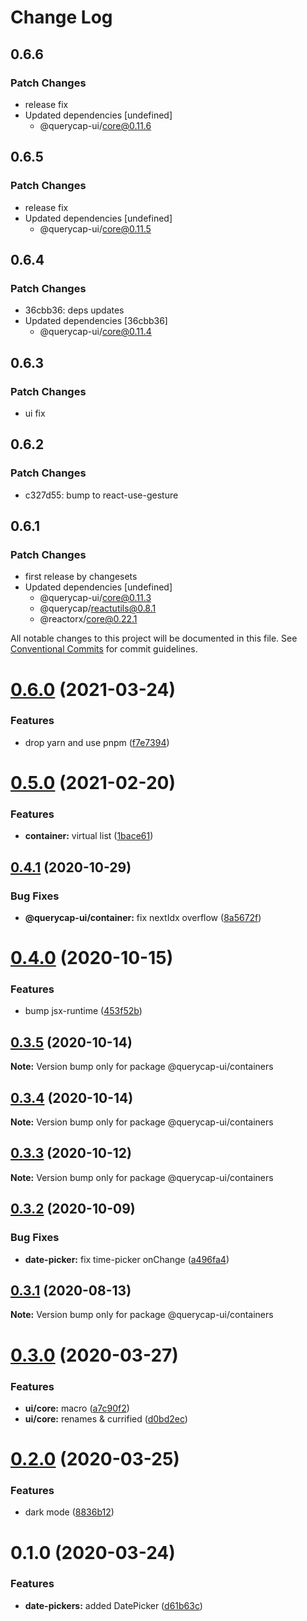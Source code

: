 # Change Log

## 0.6.6

### Patch Changes

- release fix
- Updated dependencies [undefined]
  - @querycap-ui/core@0.11.6

## 0.6.5

### Patch Changes

- release fix
- Updated dependencies [undefined]
  - @querycap-ui/core@0.11.5

## 0.6.4

### Patch Changes

- 36cbb36: deps updates
- Updated dependencies [36cbb36]
  - @querycap-ui/core@0.11.4

## 0.6.3

### Patch Changes

- ui fix

## 0.6.2

### Patch Changes

- c327d55: bump to react-use-gesture

## 0.6.1

### Patch Changes

- first release by changesets
- Updated dependencies [undefined]
  - @querycap-ui/core@0.11.3
  - @querycap/reactutils@0.8.1
  - @reactorx/core@0.22.1

All notable changes to this project will be documented in this file.
See [Conventional Commits](https://conventionalcommits.org) for commit guidelines.

# [0.6.0](https://github.com/querycap/webappkit/compare/@querycap-ui/containers@0.5.0...@querycap-ui/containers@0.6.0) (2021-03-24)

### Features

- drop yarn and use pnpm ([f7e7394](https://github.com/querycap/webappkit/commit/f7e7394e1531ffb96ecb3e393e8131451f3e1d9f))

# [0.5.0](https://github.com/querycap/webappkit/compare/@querycap-ui/containers@0.4.1...@querycap-ui/containers@0.5.0) (2021-02-20)

### Features

- **container:** virtual list ([1bace61](https://github.com/querycap/webappkit/commit/1bace61dd0257223055ab579ef8ece300802eb70))

## [0.4.1](https://github.com/querycap/webappkit/compare/@querycap-ui/containers@0.4.0...@querycap-ui/containers@0.4.1) (2020-10-29)

### Bug Fixes

- **@querycap-ui/container:** fix nextIdx overflow ([8a5672f](https://github.com/querycap/webappkit/commit/8a5672f9c6805b49bd3e425a4a959a0a5e787d08))

# [0.4.0](https://github.com/querycap/webappkit/compare/@querycap-ui/containers@0.3.5...@querycap-ui/containers@0.4.0) (2020-10-15)

### Features

- bump jsx-runtime ([453f52b](https://github.com/querycap/webappkit/commit/453f52b4a7b0e0f987de76da08c9bbb4d39802f8))

## [0.3.5](https://github.com/querycap/webappkit/compare/@querycap-ui/containers@0.3.4...@querycap-ui/containers@0.3.5) (2020-10-14)

**Note:** Version bump only for package @querycap-ui/containers

## [0.3.4](https://github.com/querycap/webappkit/compare/@querycap-ui/containers@0.3.3...@querycap-ui/containers@0.3.4) (2020-10-14)

**Note:** Version bump only for package @querycap-ui/containers

## [0.3.3](https://github.com/querycap/webappkit/compare/@querycap-ui/containers@0.3.2...@querycap-ui/containers@0.3.3) (2020-10-12)

**Note:** Version bump only for package @querycap-ui/containers

## [0.3.2](https://github.com/querycap/webappkit/compare/@querycap-ui/containers@0.3.1...@querycap-ui/containers@0.3.2) (2020-10-09)

### Bug Fixes

- **date-picker:** fix time-picker onChange ([a496fa4](https://github.com/querycap/webappkit/commit/a496fa42e161efe73f8add70414ce2492242638e))

## [0.3.1](https://github.com/querycap/webappkit/compare/@querycap-ui/containers@0.3.0...@querycap-ui/containers@0.3.1) (2020-08-13)

**Note:** Version bump only for package @querycap-ui/containers

# [0.3.0](https://github.com/querycap/webappkit/compare/@querycap-ui/containers@0.2.0...@querycap-ui/containers@0.3.0) (2020-03-27)

### Features

- **ui/core:** macro ([a7c90f2](https://github.com/querycap/webappkit/commit/a7c90f266d6338b77ec1a803c75a391bf051017c))
- **ui/core:** renames & currified ([d0bd2ec](https://github.com/querycap/webappkit/commit/d0bd2ec91a2f8ba0a9701c28238fb72fb10430e1))

# [0.2.0](https://github.com/querycap/webappkit/compare/@querycap-ui/containers@0.1.0...@querycap-ui/containers@0.2.0) (2020-03-25)

### Features

- dark mode ([8836b12](https://github.com/querycap/webappkit/commit/8836b12e58ec24e846bcbc14482d8e67b7c5c5da))

# 0.1.0 (2020-03-24)

### Features

- **date-pickers:** added DatePicker ([d61b63c](https://github.com/querycap/webappkit/commit/d61b63cf5da6118092b5665b69ddd9cbb698d882))
